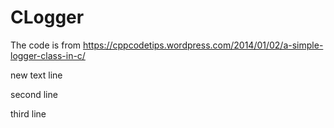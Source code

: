 # CLogger

The code is from https://cppcodetips.wordpress.com/2014/01/02/a-simple-logger-class-in-c/

new text line

second line

third line
